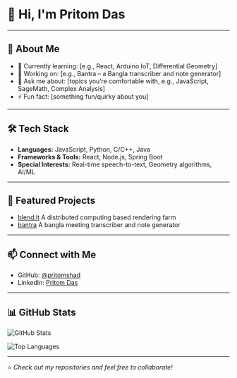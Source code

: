 # 👋 Hi, I'm Pritom Das

---

## 🚀 About Me
- 🌱 Currently learning: [e.g., React, Arduino IoT, Differential Geometry]
- 🔭 Working on: [e.g., Bantra – a Bangla transcriber and note generator]
- 💬 Ask me about: [topics you’re comfortable with, e.g., JavaScript, SageMath, Complex Analysis]
- ⚡ Fun fact: [something fun/quirky about you]

---

## 🛠️ Tech Stack
- **Languages:** JavaScript, Python, C/C++, Java
- **Frameworks & Tools:** React, Node.js, Spring Boot
- **Special Interests:** Real-time speech-to-text, Geometry algorithms, AI/ML

---

## 📌 Featured Projects
- [blend:it](https://github.com/blendit-org) A distributed computing based rendering farm
- [bantra](https://github.com/pritomshad/bantra) A bangla meeting transcriber and note generator

---

## 📫 Connect with Me
- GitHub: [@pritomshad](https://github.com/pritomshad)  
- LinkedIn: [Pritom Das](https://www.linkedin.com/in/pritom4sh/)    

---

## 📊 GitHub Stats
![GitHub Stats](https://github-readme-stats.vercel.app/api?username=pritomshad&show_icons=true&theme=radical)

![Top Languages](https://github-readme-stats.vercel.app/api/top-langs/?username=pritomshad&layout=compact&theme=radical)

---
⭐️ *Check out my repositories and feel free to collaborate!*  
